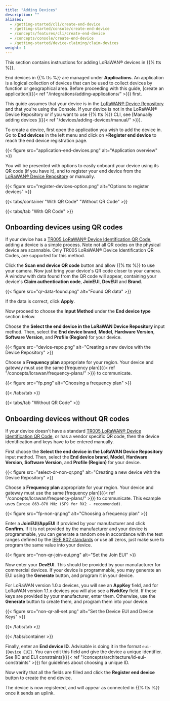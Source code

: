 ```yaml
---
title: "Adding Devices"
description: ""
aliases:
  - /getting-started/cli/create-end-device
  - /getting-started/console/create-end-device
  - /concepts/features/cli/create-end-device
  - /concepts/console/create-end-device
  - /getting-started/device-claiming/claim-devices
weight: 1
---
```


This section contains instructions for adding LoRaWAN® devices in {{% tts %}}.

<!--more-->

End devices in {{% tts %}} are managed under **Applications**.
An application is a logical collection of devices that can be used to collect devices by function or geographical area. Before proceeding with this guide, [create an application]({{< ref "/integrations/adding-applications/" >}}) first.

This guide assumes that your device is in the [LoRaWAN® Device Repository](https://github.com/TheThingsNetwork/lorawan-devices/) and that you're using the Console. If your device is not in the LoRaWAN® Device Repository or if you want to use {{% tts %}} CLI, see [Manually adding devices ]({{< ref "/devices/adding-devices/manual/" >}}).

To create a device, first open the application you wish to add the device in. Go to **End devices** in the left menu and click on **+Register end device** to reach the end device registration page.

{{< figure src="application-end-devices.png" alt="Application overview" >}}

You will be presented with options to easily onboard your device using its QR code (if you have it), and to register your end device from the [LoRaWAN® Device Repository](https://github.com/TheThingsNetwork/lorawan-devices/) or manually.

{{< figure src="register-devices-option.png" alt="Options to register devices" >}}

{{< tabs/container "With QR Code" "Without QR Code" >}}

{{< tabs/tab "With QR Code" >}}

## Onboarding devices using QR codes

If your device has a [TR005 LoRaWAN® Device Identification QR Code](https://lora-alliance.org/resource_hub/tr005-lorawan-device-identification-qr-codes/), adding a device is a simple process.
Note not all QR codes on the physical device are scannable. Only TR005 LoRaWAN® Device Identification QR Codes, are supported for this method.

Click the **Scan end device QR code** button and allow {{% tts %}} to use your camera.
Now just bring your device's QR code closer to your camera. A window with data found from the QR code will appear, containing your device's **Claim authentication code**, **JoinEUI**, **DevEUI** and **Brand**.

{{< figure src="qr-data-found.png" alt="Found QR data" >}}

If the data is correct, click **Apply**.

Now proceed to choose the **Input Method** under the **End device type** section below.

Choose the **Select the end device in the LoRaWAN Device Repository** input method. Then, select the **End device brand**, **Model**, **Hardware Version**, **Software Version**, and **Profile (Region)** for your device.

{{< figure src="device-repo.png" alt="Creating a new device with the Device Repository" >}}

Choose a **Frequency plan** appropriate for your region. Your device and gateway must use the same [frequency plan]({{< ref "/concepts/lorawan/frequency-plans/" >}}) to communicate.

{{< figure src="fp.png" alt="Choosing a frequency plan" >}}

{{< /tabs/tab >}}

{{< tabs/tab "Without QR Code" >}}

## Onboarding devices without QR codes

If your device doesn't have a standard [TR005 LoRaWAN® Device Identification QR Code](https://lora-alliance.org/resource_hub/tr005-lorawan-device-identification-qr-codes/), or has a vendor specific QR code, then the device identification and keys have to be entered manually.

First choose the **Select the end device in the LoRaWAN Device Repository** input method. Then, select the **End device brand**, **Model**, **Hardware Version**, **Software Version**, and **Profile (Region)** for your device.

{{< figure src="select-dr-non-qr.png" alt="Creating a new device with the Device Repository" >}}

Choose a **Frequency plan** appropriate for your region. Your device and gateway must use the same [frequency plan]({{< ref "/concepts/lorawan/frequency-plans/" >}}) to communicate. This example uses `Europe 863-870 MHz (SF9 for RX2 - recommended)`.

{{< figure src="fp-non-qr.png" alt="Choosing a frequency plan" >}}

Enter a **JoinEUI/AppEUI** if provided by your manufacturer and click **Confirm**. If it is not provided by the manufacturer and your device is programmable, you can generate a random one in accordance with the test ranges defined by the [IEEE 802 standards](https://ieee802.org/) or use all zeros, just make sure to program the same value into your device.

{{< figure src="non-qr-join-eui.png" alt="Set the Join EUI" >}}

Now enter your **DevEUI**. This should be provided by your manufacturer for commercial devices. If your device is programmable, you may generate an EUI using the **Generate** button, and program it in your device.

For LoRaWAN version 1.0.x devices, you will see an **AppKey** field, and for LoRaWAN version 1.1.x devices you will also see a **NwkKey** field. If these keys are provided by your manufacturer, enter them. Otherwise, use the **Generate** button to create them, and program them into your device.

{{< figure src="non-qr-all-set.png" alt="Set the Device EUI and Device Keys" >}}

{{< /tabs/tab >}}

{{< /tabs/container >}}

Finally, enter an **End device ID**. Advisable is doing it in the format `eui-{Device EUI}`. You can edit this field and give the device a unique identifier. See [ID and EUI constraints]({{< ref "/concepts/architecture/id-eui-constraints" >}}) for guidelines about choosing a unique ID.

Now verify that all the fields are filled and click the **Register end device** button to create the end device.

The device is now registered, and will appear as connected in {{% tts %}} once it sends an uplink.
